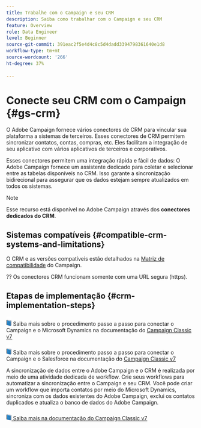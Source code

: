 ```yaml
---
title: Trabalhe com o Campaign e seu CRM
description: Saiba como trabalhar com o Campaign e seu CRM
feature: Overview
role: Data Engineer
level: Beginner
source-git-commit: 391eac2f5e4d4c8c5d4dadd3394798361640e1d8
workflow-type: tm+mt
source-wordcount: '266'
ht-degree: 37%

---
```


# Conecte seu CRM com o Campaign {#gs-crm}

O Adobe Campaign fornece vários conectores de CRM para vincular sua plataforma a sistemas de terceiros. Esses conectores de CRM permitem sincronizar contatos, contas, compras, etc. Eles facilitam a integração de seu aplicativo com vários aplicativos de terceiros e corporativos.

Esses conectores permitem uma integração rápida e fácil de dados: O Adobe Campaign fornece um assistente dedicado para coletar e selecionar entre as tabelas disponíveis no CRM. Isso garante a sincronização bidirecional para assegurar que os dados estejam sempre atualizados em todos os sistemas.

>[!NOTE]
>
>Esse recurso está disponível no Adobe Campaign através dos **conectores dedicados do CRM**.

## Sistemas compatíveis {#compatible-crm-systems-and-limitations}

O CRM e as versões compatíveis estão detalhados na [Matriz de compatibilidade](../start/compatibility-matrix.md) do Campaign.

?? Os conectores CRM funcionam somente com uma URL segura (https).

## Etapas de implementação {#crm-implementation-steps}

![](../assets/do-not-localize/book.png) Saiba mais sobre o procedimento passo a passo para conectar o Campaign e o Microsoft Dynamics na documentação do  [Campaign Classic v7](https://experienceleague.adobe.com/docs/campaign-classic/using/getting-started/connectors/crm-connectors/crm-ms-dynamics.html?lang=en#microsoft-dynamics-implementation-steps)

![](../assets/do-not-localize/book.png) Saiba mais sobre o procedimento passo a passo para conectar o Campaign e o Salesforce na documentação do  [Campaign Classic v7](https://experienceleague.adobe.com/docs/campaign-classic/using/getting-started/connectors/crm-connectors/crm-sfdc.html?lang=en#getting-started)


A sincronização de dados entre o Adobe Campaign e o CRM é realizada por meio de uma atividade dedicada de workflow. Crie seus workflows para automatizar a sincronização entre o Campaign e seu CRM. Você pode criar um workflow que importa contatos por meio do Microsoft Dynamics, sincroniza com os dados existentes do Adobe Campaign, exclui os contatos duplicados e atualiza o banco de dados do Adobe Campaign.

![](../assets/do-not-localize/book.png)[ Saiba mais na documentação do Campaign Classic v7](https://experienceleague.adobe.com/docs/campaign-classic/using/getting-started/connectors/crm-connectors/crm-data-sync.html?lang=en#getting-started)
